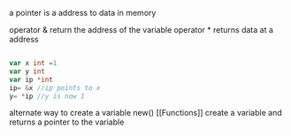 
a pointer is a address to data in memory 

operator & return the address of the variable 
operator  * returns data at a address 
```go

var x int =1
var y int
var ip *int
ip= &x //ip points to x 
y= *ip //y is now 1
```
alternate way to create a variable 
new() [[Functions]] create a variable and returns a pointer to the variable